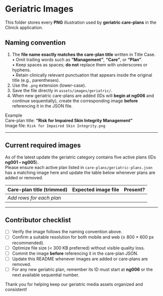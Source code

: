 # Geriatric Images

This folder stores every **PNG** illustration used by **geriatric care-plans** in the Clinick application.

## Naming convention

1. The **file name exactly matches the care-plan title** written in Title Case.  
   • Omit trailing words such as **“Management”**, **“Care”**, or **“Plan”**.  
   • Keep spaces as spaces; **do not** replace them with underscores or hyphens.  
   • Retain clinically relevant punctuation that appears inside the original title (e.g., parentheses).  
2. Use the `.png` extension (lower-case).  
3. Save the file directly in `assets/images/geriatric/`.  
4. When new geriatric care-plans are added (IDs will **begin at ng006** and continue sequentially), create the corresponding image **before** referencing it in the JSON file.

Example  
Care-plan title: **“Risk for Impaired Skin Integrity Management”**  
Image file: `Risk for Impaired Skin Integrity.png`

---

## Current required images

As of the latest update the geriatric category contains five active plans (IDs **ng001 – ng005**).  
Please ensure each active plan listed in `care-plans/geriatric-plans.json` has a matching image here and update the table below whenever plans are added or removed.

| Care-plan title (trimmed) | Expected image file | Present? |
| ------------------------- | ------------------- | -------- |
| _Add rows for each plan_  |                     |          |

---

## Contributor checklist

- [ ] Verify the image follows the naming convention above.  
- [ ] Confirm a suitable resolution for both mobile and web (≥ 800 × 600 px recommended).  
- [ ] Optimize file size (< 300 KB preferred) without visible quality loss.  
- [ ] Commit the image **before** referencing it in the care-plan JSON.  
- [ ] Update this README whenever images are added or care-plans are removed.  
- [ ] For any new geriatric plan, remember its ID must start at **ng006** or the next available sequential number.

Thank you for helping keep our geriatric media assets organized and consistent!
